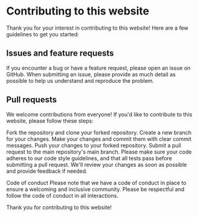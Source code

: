 # Contributing to this website

Thank you for your interest in contributing to this website! Here are a few guidelines to get you started:

## Issues and feature requests

If you encounter a bug or have a feature request, please open an issue on GitHub. When submitting an issue, please provide as much detail as possible to help us understand and reproduce the problem.

## Pull requests

We welcome contributions from everyone! If you'd like to contribute to this website, please follow these steps:

Fork the repository and clone your forked repository.
Create a new branch for your changes.
Make your changes and commit them with clear commit messages.
Push your changes to your forked repository.
Submit a pull request to the main repository's main branch.
Please make sure your code adheres to our code style guidelines, and that all tests pass before submitting a pull request. We'll review your changes as soon as possible and provide feedback if needed.

Code of conduct
Please note that we have a code of conduct in place to ensure a welcoming and inclusive community. Please be respectful and follow the code of conduct in all interactions.

Thank you for contributing to this website!
